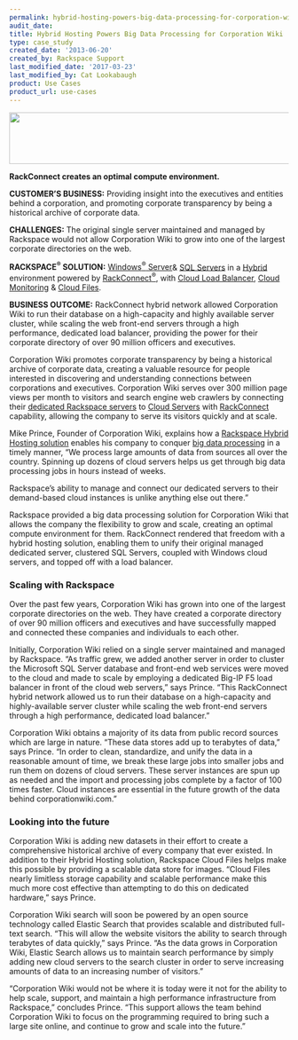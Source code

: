 ```yaml
---
permalink: hybrid-hosting-powers-big-data-processing-for-corporation-wiki/
audit_date:
title: Hybrid Hosting Powers Big Data Processing for Corporation Wiki
type: case_study
created_date: '2013-06-20'
created_by: Rackspace Support
last_modified_date: '2017-03-23'
last_modified_by: Cat Lookabaugh
product: Use Cases
product_url: use-cases
---
```


<a href="http://www.corporationwiki.com/">
   <img src="{% asset_path use-cases/hybrid-hosting-powers-big-data-processing-for-corporation-wiki/corp-wiki.png %}" width="614" height="93" />
</a>

**RackConnect creates an optimal compute environment.**

**CUSTOMER’S BUSINESS:** Providing insight into the executives and
entities behind a corporation, and promoting corporate transparency by
being a historical archive of corporate data.

**CHALLENGES:** The original single server maintained and managed by
Rackspace would not allow Corporation Wiki to grow into one of the
largest corporate directories on the web.

**RACKSPACE<sup>&reg;</sup> SOLUTION:** [Windows<sup>&reg;</sup>
Server](http://www.rackspace.com/cloud/servers/)& [SQL
Servers](http://www.rackspace.com/cloud/sites/web-hosting/mysql/) in a
[Hybrid](http://www.rackspace.com/cloud/hybrid/) environment powered by
[RackConnect<sup>&reg;</sup>](http://www.rackspace.com/cloud/hybrid/dedicated_cloud/rackconnect/),
with [Cloud Load
Balancer](http://www.rackspace.com/cloud/load-balancing/), [Cloud
Monitoring](http://www.rackspace.com/cloud/monitoring/) & [Cloud
Files](http://www.rackspace.com/cloud/files/).

**BUSINESS OUTCOME:** RackConnect hybrid network allowed Corporation
Wiki to run their database on a high-capacity and highly available
server cluster, while scaling the web front-end servers through a high
performance, dedicated load balancer, providing the power for their
corporate directory of over 90 million officers and executives.

Corporation Wiki promotes corporate transparency by being a historical
archive of corporate data, creating a valuable resource for people
interested in discovering and understanding connections between
corporations and executives. Corporation Wiki serves over 300 million
page views per month to visitors and search engine web crawlers by
connecting their [dedicated Rackspace
servers](http://www.rackspace.com/managed_hosting/dedicated_servers/) to
[Cloud Servers](http://www.rackspace.com/cloud/servers/) with
[RackConnect](http://www.rackspace.com/cloud/hybrid/dedicated_cloud/rackconnect/)
capability, allowing the company to serve its visitors quickly and at
scale.

Mike Prince, Founder of Corporation Wiki, explains how a [Rackspace
Hybrid Hosting solution](http://www.rackspace.com/cloud/hybrid/) enables
his company to conquer [big data
processing](http://www.rackspace.com/big-data/) in a timely manner, “We
process large amounts of data from sources all over the country.
Spinning up dozens of cloud servers helps us get through big data
processing jobs in hours instead of weeks.

Rackspace’s ability to manage and connect our dedicated servers to their
demand-based cloud instances is unlike anything else out there.”

Rackspace provided a big data processing solution for Corporation Wiki
that allows the company the flexibility to grow and scale, creating an
optimal compute environment for them. RackConnect rendered that freedom
with a hybrid hosting solution, enabling them to unify their original
managed dedicated server, clustered SQL Servers, coupled with Windows
cloud servers, and topped off with a load balancer.

### Scaling with Rackspace

Over the past few years, Corporation Wiki has grown into one of the
largest corporate directories on the web. They have created a corporate
directory of over 90 million officers and executives and have
successfully mapped and connected these companies and individuals to
each other.

Initially, Corporation Wiki relied on a single server maintained and
managed by Rackspace. “As traffic grew, we added another server in order
to cluster the Microsoft SQL Server database and front-end web services
were moved to the cloud and made to scale by employing a dedicated
Big-IP F5 load balancer in front of the cloud web servers,” says Prince.
“This RackConnect hybrid network allowed us to run their database on a
high-capacity and highly-available server cluster while scaling the web
front-end servers through a high performance, dedicated load balancer.”

Corporation Wiki obtains a majority of its data from public record
sources which are large in nature. “These data stores add up to
terabytes of data,” says Prince. “In order to clean, standardize, and
unify the data in a reasonable amount of time, we break these large jobs
into smaller jobs and run them on dozens of cloud servers. These server
instances are spun up as needed and the import and processing jobs
complete by a factor of 100 times faster. Cloud instances are essential
in the future growth of the data behind corporationwiki.com.”

### Looking into the future

Corporation Wiki is adding new datasets in their effort to create a
comprehensive historical archive of every company that ever existed. In
addition to their Hybrid Hosting solution, Rackspace Cloud Files helps
make this possible by providing a scalable data store for images. “Cloud
Files nearly limitless storage capability and scalable performance make
this much more cost effective than attempting to do this on dedicated
hardware,” says Prince.

Corporation Wiki search will soon be powered by an open source
technology called Elastic Search that provides scalable and distributed
full-text search. “This will allow the website visitors the ability to
search through terabytes of data quickly,” says Prince. “As the data
grows in Corporation Wiki, Elastic Search allows us to maintain search
performance by simply adding new cloud servers to the search cluster in
order to serve increasing amounts of data to an increasing number of
visitors.”

“Corporation Wiki would not be where it is today were it not for the
ability to help scale, support, and maintain a high performance
infrastructure from Rackspace,” concludes Prince. “This support allows
the team behind Corporation Wiki to focus on the programming required to
bring such a large site online, and continue to grow and scale into the
future.”
